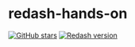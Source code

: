 # redash-hands-on

[![GitHub stars](https://img.shields.io/badge/python-v3.12.5-ff7964.svg?style=for-the-badge)](https://github.com/kakakakakku/redash-hands-on/stargazers)
[![Redash version](https://img.shields.io/badge/redash-v10.1.0-ff7964.svg?style=for-the-badge)](https://github.com/getredash/redash)
